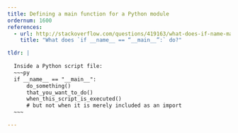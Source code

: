 ```yaml
---
title: Defining a main function for a Python module
ordernum: 1600
references:
  - url: http://stackoverflow.com/questions/419163/what-does-if-name-main-do
    title: "What does `if __name__ == “__main__”:` do?" 

tldr: |
  
  Inside a Python script file:
  ~~~py
  if __name__ == "__main__":
      do_something()
      that_you_want_to_do()
      when_this_script_is_executed()
      # but not when it is merely included as an import
  ~~~

---
```



